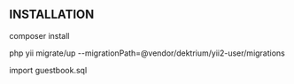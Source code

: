 
INSTALLATION
------------
composer install

php yii migrate/up --migrationPath=@vendor/dektrium/yii2-user/migrations

import guestbook.sql